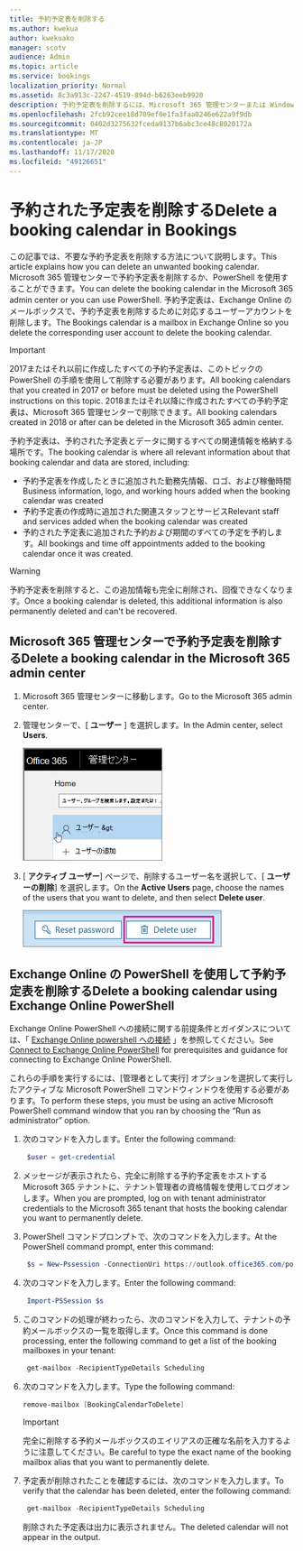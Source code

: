 ```yaml
---
title: 予約予定表を削除する
ms.author: kwekua
author: kwekuako
manager: scotv
audience: Admin
ms.topic: article
ms.service: bookings
localization_priority: Normal
ms.assetid: 8c3a913c-2247-4519-894d-b6263eeb9920
description: 予約予定表を削除するには、Microsoft 365 管理センターまたは Windows PowerShell を使用します。
ms.openlocfilehash: 2fcb92cee18d709ef0e1fa3faa0246e622a9f9db
ms.sourcegitcommit: 0402d3275632fceda9137b6abc3ce48c8020172a
ms.translationtype: MT
ms.contentlocale: ja-JP
ms.lasthandoff: 11/17/2020
ms.locfileid: "49126651"
---
```

# <a name="delete-a-booking-calendar-in-bookings"></a><span data-ttu-id="1a024-103">予約された予定表を削除する</span><span class="sxs-lookup"><span data-stu-id="1a024-103">Delete a booking calendar in Bookings</span></span>

<span data-ttu-id="1a024-104">この記事では、不要な予約予定表を削除する方法について説明します。</span><span class="sxs-lookup"><span data-stu-id="1a024-104">This article explains how you can delete an unwanted booking calendar.</span></span> <span data-ttu-id="1a024-105">Microsoft 365 管理センターで予約予定表を削除するか、PowerShell を使用することができます。</span><span class="sxs-lookup"><span data-stu-id="1a024-105">You can delete the booking calendar in the Microsoft 365 admin center or you can use PowerShell.</span></span> <span data-ttu-id="1a024-106">予約予定表は、Exchange Online のメールボックスで、予約予定表を削除するために対応するユーザーアカウントを削除します。</span><span class="sxs-lookup"><span data-stu-id="1a024-106">The Bookings calendar is a mailbox in Exchange Online so you delete the corresponding user account to delete the booking calendar.</span></span>

> [!IMPORTANT]
> <span data-ttu-id="1a024-107">2017またはそれ以前に作成したすべての予約予定表は、このトピックの PowerShell の手順を使用して削除する必要があります。</span><span class="sxs-lookup"><span data-stu-id="1a024-107">All booking calendars that you created in 2017 or before must be deleted using the PowerShell instructions on this topic.</span></span> <span data-ttu-id="1a024-108">2018またはそれ以降に作成されたすべての予約予定表は、Microsoft 365 管理センターで削除できます。</span><span class="sxs-lookup"><span data-stu-id="1a024-108">All booking calendars created in 2018 or after can be deleted in the Microsoft 365 admin center.</span></span>

<span data-ttu-id="1a024-109">予約予定表は、予約された予定表とデータに関するすべての関連情報を格納する場所です。</span><span class="sxs-lookup"><span data-stu-id="1a024-109">The booking calendar is where all relevant information about that booking calendar and data are stored, including:</span></span>

- <span data-ttu-id="1a024-110">予約予定表を作成したときに追加された勤務先情報、ロゴ、および稼働時間</span><span class="sxs-lookup"><span data-stu-id="1a024-110">Business information, logo, and working hours added when the booking calendar was created</span></span>
- <span data-ttu-id="1a024-111">予約予定表の作成時に追加された関連スタッフとサービス</span><span class="sxs-lookup"><span data-stu-id="1a024-111">Relevant staff and services added when the booking calendar was created</span></span>
- <span data-ttu-id="1a024-112">予約された予定表に追加された予約および期間のすべての予定を予約します。</span><span class="sxs-lookup"><span data-stu-id="1a024-112">All bookings and time off appointments added to the booking calendar once it was created.</span></span>

> [!WARNING]
> <span data-ttu-id="1a024-113">予約予定表を削除すると、この追加情報も完全に削除され、回復できなくなります。</span><span class="sxs-lookup"><span data-stu-id="1a024-113">Once a booking calendar is deleted, this additional information is also permanently deleted and can't be recovered.</span></span>

## <a name="delete-a-booking-calendar-in-the-microsoft-365-admin-center"></a><span data-ttu-id="1a024-114">Microsoft 365 管理センターで予約予定表を削除する</span><span class="sxs-lookup"><span data-stu-id="1a024-114">Delete a booking calendar in the Microsoft 365 admin center</span></span>

1. <span data-ttu-id="1a024-115">Microsoft 365 管理センターに移動します。</span><span class="sxs-lookup"><span data-stu-id="1a024-115">Go to the Microsoft 365 admin center.</span></span>

1. <span data-ttu-id="1a024-116">管理センターで、[ **ユーザー** ] を選択します。</span><span class="sxs-lookup"><span data-stu-id="1a024-116">In the Admin center, select **Users**.</span></span>

   ![Microsoft 365 管理センターのユーザー UI の画像](../media/bookings-admin-center-users.png)

1. <span data-ttu-id="1a024-118">[ **アクティブ ユーザー**] ページで、削除するユーザー名を選択して、[ **ユーザーの削除**] を選択します。</span><span class="sxs-lookup"><span data-stu-id="1a024-118">On the **Active Users** page, choose the names of the users that you want to delete, and then select **Delete user**.</span></span>

   ![Microsoft 365 管理センターでのユーザーの削除 UI の画像](../media/bookings-delete-user.png)

## <a name="delete-a-booking-calendar-using-exchange-online-powershell"></a><span data-ttu-id="1a024-120">Exchange Online の PowerShell を使用して予約予定表を削除する</span><span class="sxs-lookup"><span data-stu-id="1a024-120">Delete a booking calendar using Exchange Online PowerShell</span></span>

<span data-ttu-id="1a024-121">Exchange Online PowerShell への接続に関する前提条件とガイダンスについては、「 [Exchange Online powershell への接続](https://docs.microsoft.com/powershell/exchange/exchange-online-powershell-v2?view=exchange-ps) 」を参照してください。</span><span class="sxs-lookup"><span data-stu-id="1a024-121">See [Connect to Exchange Online PowerShell](https://docs.microsoft.com/powershell/exchange/exchange-online-powershell-v2?view=exchange-ps) for prerequisites and guidance for connecting to Exchange Online PowerShell.</span></span>

<span data-ttu-id="1a024-122">これらの手順を実行するには、[管理者として実行] オプションを選択して実行したアクティブな Microsoft PowerShell コマンドウィンドウを使用する必要があります。</span><span class="sxs-lookup"><span data-stu-id="1a024-122">To perform these steps, you must be using an active Microsoft PowerShell command window that you ran by choosing the “Run as administrator” option.</span></span>

1. <span data-ttu-id="1a024-123">次のコマンドを入力します。</span><span class="sxs-lookup"><span data-stu-id="1a024-123">Enter the following command:</span></span>

   ```PowerShell
    $user = get-credential
   ```

1. <span data-ttu-id="1a024-124">メッセージが表示されたら、完全に削除する予約予定表をホストする Microsoft 365 テナントに、テナント管理者の資格情報を使用してログオンします。</span><span class="sxs-lookup"><span data-stu-id="1a024-124">When you are prompted, log on with tenant administrator credentials to the Microsoft 365 tenant that hosts the booking calendar you want to permanently delete.</span></span>

1. <span data-ttu-id="1a024-125">PowerShell コマンドプロンプトで、次のコマンドを入力します。</span><span class="sxs-lookup"><span data-stu-id="1a024-125">At the PowerShell command prompt, enter this command:</span></span>

   ```PowerShell
    $s = New-Pssession -ConnectionUri https://outlook.office365.com/powershell-liveid -Credential $user -Authentication basic -AllowRedirection -ConfigurationName Microsoft.Exchange
   ```

1. <span data-ttu-id="1a024-126">次のコマンドを入力します。</span><span class="sxs-lookup"><span data-stu-id="1a024-126">Enter the following command:</span></span>

   ```PowerShell
    Import-PSSession $s
   ```

1. <span data-ttu-id="1a024-127">このコマンドの処理が終わったら、次のコマンドを入力して、テナントの予約メールボックスの一覧を取得します。</span><span class="sxs-lookup"><span data-stu-id="1a024-127">Once this command is done processing, enter the following command to get a list of the booking mailboxes in your tenant:</span></span>

   ```PowerShell
    get-mailbox -RecipientTypeDetails Scheduling
   ```

1. <span data-ttu-id="1a024-128">次のコマンドを入力します。</span><span class="sxs-lookup"><span data-stu-id="1a024-128">Type the following command:</span></span>

   ```PowerShell
   remove-mailbox [BookingCalendarToDelete]
   ```

   > [!IMPORTANT]
   > <span data-ttu-id="1a024-129">完全に削除する予約メールボックスのエイリアスの正確な名前を入力するように注意してください。</span><span class="sxs-lookup"><span data-stu-id="1a024-129">Be careful to type the exact name of the booking mailbox alias that you want to permanently delete.</span></span>

1. <span data-ttu-id="1a024-130">予定表が削除されたことを確認するには、次のコマンドを入力します。</span><span class="sxs-lookup"><span data-stu-id="1a024-130">To verify that the calendar has been deleted, enter the following command:</span></span>

   ```PowerShell
    get-mailbox -RecipientTypeDetails Scheduling
   ```

   <span data-ttu-id="1a024-131">削除された予定表は出力に表示されません。</span><span class="sxs-lookup"><span data-stu-id="1a024-131">The deleted calendar will not appear in the output.</span></span>
